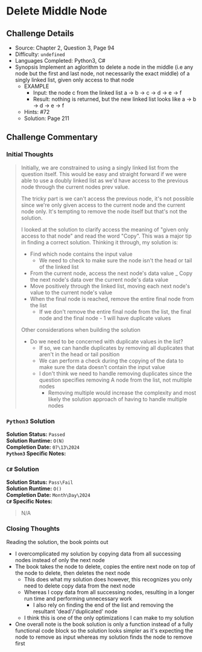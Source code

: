 # Delete Middle Node

## Challenge Details

- Source: Chapter 2, Question 3, Page 94
- Difficulty: `undefined`
- Languages Completed: Python3, C#
- Synopsis Implement an aglorithm to delete a node in the middle (i.e any node but the first and last node, not necessarily the exact middle) of a singly linked list, given only access to that node
  - EXAMPLE
    - Input: the node c from the linked list a -> b -> c -> d -> e -> f
    - Result: nothing is returned, but the new linked list looks like a -> b -> d -> e -> f
  - Hints: #72
  - Solution: Page 211

## Challenge Commentary

### Initial Thoughts

> Initially, we are constrained to using a singly linked list from the question itself. This would be easy and straight forward if we were able to use a doubly linked list as we'd have access to the previous node through the current nodes prev value.
>
> The tricky part is we can't access the previous node, it's not possible since we're only given access to the current node and the current node only. It's tempting to remove the node itself but that's not the solution. 
>
> I looked at the solution to clarify access the meaning of "given only access to that node" and read the word "Copy". This was a major tip in finding a correct solution. Thinking it through, my solution is:
>
> - Find which node contains the input value
>   - We need to check to make sure the node isn't the head or tail of the linked list
> - From the current node, access the next node's data value
> _ Copy the next node's data over the current node's data value
> - Move positively through the linked list, moving each next node's value to the current node's value
> - When the final node is reached, remove the entire final node from the list
>   - If we don't remove the entire final node from the list, the final node and the final node - 1 will have duplicate values
>
> Other considerations when building the solution
>
> - Do we need to be concerned with duplicate values in the list?
>   - If so, we can handle duplicates by removing all duplicates that aren't in the head or tail position
>   - We can perform a check during the copying of the data to make sure the data doesn't contain the input value
>   - I don't think we need to handle removing duplicates since the question specifies removing A node from the list, not multiple nodes
>     - Removing multiple would increase the complexity and most likely the solution approach of having to handle multiple nodes

### `Python3` Solution

**Solution Status:** `Passed`\
**Solution Runtime:** `O(N)`\
**Completion Date:** `07\13\2024`\
**`Python3` Specific Notes:**
> 

### `C#` Solution

**Solution Status:** `Pass\Fail`\
**Solution Runtime:** `O()`\
**Completion Date:** `Month\Day\2024`\
**`C#` Specific Notes:**
> N/A

### Closing Thoughts

Reading the solution, the book points out

- I overcomplicated my solution by copying data from all successing nodes instead of only the next node
- The book takes the node to delete, copies the entire next node on top of the node to delete, then deletes the next node
  - This does what my solution does however, this recognizes you only need to delete copy data from the next node
  - Whereas I copy data from all successing nodes, resulting in a longer run time and performing unnecessary work
    - I also rely on finding the end of the list and removing the resultant 'dead'/'duplicated' node
  - I think this is one of the only optimizations I can make to my solution
- One overall note is the book solution is only a function instead of a fully functional code block so the solution looks simpler as it's expecting the node to remove as input whereas my solution finds the node to remove first